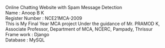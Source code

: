 Online Chatting Website with Spam Message Detection  
Name : Anoop B K  
Register Number : NCE21MCA-2009  
This is My Final Year MCA project Under the guidance of  Mr. PRAMOD K, Associate Professor, Department of MCA, NCERC, Pampady, Thrissur  
Frame work : Django  
Database   : MySQL